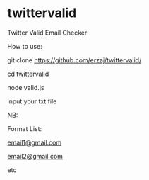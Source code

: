 # twittervalid
Twitter Valid Email Checker

How to use:


git clone https://github.com/erzaj/twittervalid/

cd twittervalid

node valid.js

input your txt file



NB:


Format List:

email1@gmail.com

email2@gmail.com

etc
